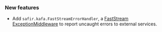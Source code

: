 ### New features

- Add `safir.kafa.FastStreamErrorHandler`, a [FastStream ExceptionMiddleware](https://faststream.ag2.ai/latest/getting-started/middlewares/exception/) to report uncaught errors to external services.
